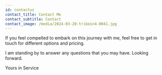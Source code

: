 ```yaml
---
id: contactus
contact_title: Contact Me
contact_subtitle: Contact
contact_image: /media/2024-03-20-tribein4-0041.jpg
---
```

If you feel compelled to embark on this journey with me, feel free to get in touch for different options and pricing.

I am standing by to answer any questions that you may have. Looking forward.

Yours in Service
